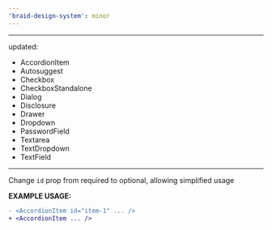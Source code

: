 ```yaml
---
'braid-design-system': minor
---
```


---
updated:
  - AccordionItem
  - Autosuggest
  - Checkbox
  - CheckboxStandalone
  - Dialog
  - Disclosure
  - Drawer
  - Dropdown
  - PasswordField
  - Textarea
  - TextDropdown
  - TextField
---

Change `id` prop from required to optional, allowing simplified usage

**EXAMPLE USAGE:**

```diff
- <AccordionItem id="item-1" ... />
+ <AccordionItem ... />
```
